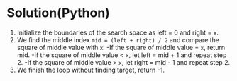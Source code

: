 # Solution(Python)

1. Initialize the boundaries of the search space as left = 0 and right = `x`.
2. We find the middle index `mid = (left + right) / 2` and compare the square of middle value with `x`:
-If the square of middle value  = `x`, return mid.
-If the square of middle value < `x`, let left = mid + 1 and repeat step 2.
-If the square of middle value > `x`, let right = mid - 1 and repeat step 2.
3. We finish the loop without finding target, return -1.
